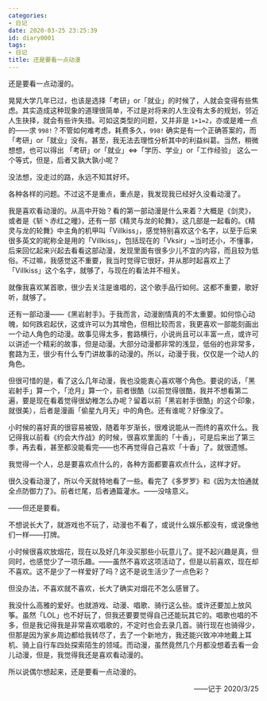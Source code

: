 ```yaml
---
categories:
- 日记
date: 2020-03-25 23:25:39
id: diary0001
tags:
- 日记
title: 还是要看一点动漫
---
```


还是要看一点动漫的。

晃晃大学几年已过，也该是选择「考研」or「就业」的时候了，人就会变得有些焦虑。其实造成这种现象的道理很简单，不过是对将来的人生没有太多的规划，邻近人生抉择，就会有些许失措。可如这类型的问题，又并非是 `1+1=2`，亦或是难一点的——求 `998!`？不管如何难考虑，耗费多久，`998!` 确实是有一个正确答案的，而「考研」or「就业」没有。甚至，我无法去理性分析其中的利益纠葛。当然，稍微想想，也可以得出 「考研」or「就业」<=>「学历、学业」or「工作经验」 这么一个等式，但是，后者又孰大孰小呢？

没法想，没走过的路，永远不知其好坏。

各种各样的问题。不过这不是重点，重点是，我发现我已经好久没看动漫了。

我是喜欢看动漫的。从高中开始？看的第一部动漫是什么来着？大概是《剑灵》，或者是《斩丶赤红之曈》，还有一部《精灵与龙的轮舞》，这几部是一起看的。《精灵与龙的轮舞》中主角的机甲叫「Villkiss」，感觉特别喜欢这个名字，以至于后来很多英文的昵称全是用的「Villkiss」，包括现在的「Vksir」~当时还小，不懂事，后来回忆起来兴起去看看这部动漫，发现里面有很多少儿不宜的内容，而且较为低俗。不过嘛，我感觉这不重要，我当时觉得它很好，并从那时起喜欢上了「Villkiss」这个名字，就够了，与现在的看法并不相关。

就像我喜欢某首歌，很少去关注是谁唱的，这个歌手品行如何。这都不重要，歌好听，就够了。

还有一部动漫——《黑岩射手》。于我而言，动漫剧情真的不太重要。如何惊心动魄，如何跌宕起伏，这或许可以为其增色，但相比较而言，我更喜欢一部能刻画出一个动人角色的动漫。故事见得太多，套路横行，小说尚且可以丰富一点，或许可以讲述一个精彩的故事，但是动漫。大部分动漫都非常的浅显，低俗的也非常多，套路为王，很少有什么专门讲故事的动漫的。所以，动漫于我，仅仅是一个动人的角色。

但很可惜的是，看了这么几年动漫，我也没能衷心喜欢哪个角色。要说的话，「黑岩射手」算一个，「沧月」算一个，前者很酷（以前觉得很酷，我并不想看第二遍，要是现在看着觉得很幼稚怎么办呢？留着以前「黑岩射手很酷」的这个印象，就很美），后者是漫画「偷星九月天」中的角色。还有谁呢？好像没了。

小时候的喜好真的很容易被毁，随着年岁渐长，很难说能从一而终的喜欢什么。我记得我以前看《约会大作战》的时候，很喜欢里面的「十香」，可是后来出了第三季，再去看，甚至都没能看完——也不再觉得自己喜欢「十香」了。就很遗憾。

<!-- more -->

我觉得一个人，总是要喜欢点什么的，各种方面都要喜欢点什么，这样才好。

很久没看动漫了，所以今天就特地看了一些。看完了《多罗罗》和《因为太怕通就全点防御力了》。前者烂尾，后者通篇灌水。——没啥意义。

——但还是要看。

不想说长大了，就游戏也不玩了，动漫也不看了，或说什么娱乐都没有，或说像他们一样——打牌。

小时候很喜欢放烟花，现在以及好几年没买那些小玩意儿了。提不起兴趣是真，但同时，也感觉少了一项乐趣。——虽然不喜欢这项活动了，但是以前喜欢，现在却不喜欢。这不是少了一样爱好了吗？这不是说生活少了一点色彩？

但没办法，不喜欢就不喜欢，长大了确实对烟花不怎么感冒了。

我没什么高雅的爱好。也就游戏、动漫、唱歌、骑行这么些。或许还要加上放风筝。虽然「LOL」也不好玩了，但我还要要觉得自己还能玩其它的。唱歌也唱的不多，但是我记得我是非常喜欢唱歌的，不定时也会去录几首。骑行现在也骑得少，但那是因为家乡周边都给我转尽了，去了一个新地方，我还能兴致冲冲地戴上耳机、骑上自行车四处探索陌生的领域。而动漫，虽然竟然几个月都没想着去看一会儿动漫，但是，我觉得我还是喜欢看动漫的。

所以说偶尔想起来，还是要看一点动漫的。

<div style="text-align: right;">——记于 2020/3/25</div>
